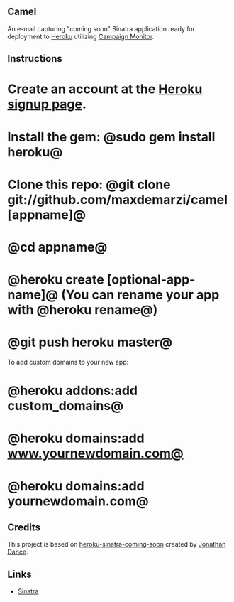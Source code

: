 Camel
-----------
An e-mail capturing "coming soon" Sinatra application ready for deployment to [Heroku](http://heroku.com) utilizing [Campaign Monitor](http://http://www.campaignmonitor.com/).


Instructions
-------------

# Create an account at the [Heroku signup page](http://heroku.com/signup).
# Install the gem: @sudo gem install heroku@
# Clone this repo: @git clone git://github.com/maxdemarzi/camel [appname]@
# @cd appname@
# @heroku create [optional-app-name]@ (You can rename your app with @heroku rename@)
# @git push heroku master@

To add custom domains to your new app:

# @heroku addons:add custom_domains@
# @heroku domains:add www.yournewdomain.com@
# @heroku domains:add yournewdomain.com@


Credits
----------
This project is based on [heroku-sinatra-coming-soon](https://github.com/norbauer/heroku-sinatra-coming-soon) created by [Jonathan Dance](http://wuputah.com/).

Links
-----
* [Sinatra](http://www.sinatrarb.com)